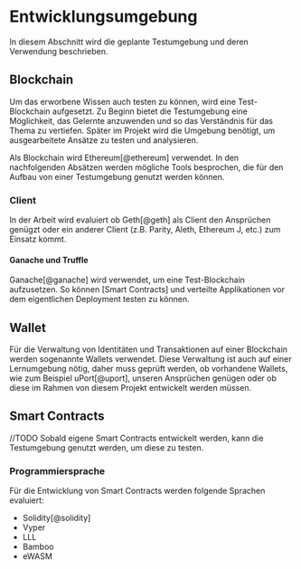 # Entwicklungsumgebung

In diesem Abschnitt wird die geplante Testumgebung und deren Verwendung beschrieben. 


## Blockchain

Um das erworbene Wissen auch testen zu können, wird eine Test-Blockchain aufgesetzt. Zu Beginn bietet die Testumgebung eine Möglichkeit, das Gelernte anzuwenden und so das Verständnis für das Thema zu vertiefen. Später im Projekt wird die Umgebung benötigt, um ausgearbeitete Ansätze zu testen und analysieren. 

Als Blockchain wird Ethereum[@ethereum] verwendet. 
In den nachfolgenden Absätzen werden mögliche Tools besprochen, die für den Aufbau von einer Testumgebung genutzt werden können. 

### Client

In der Arbeit wird evaluiert ob Geth[@geth] als Client den Ansprüchen genügzt oder ein anderer Client (z.B. Parity, Aleth, Ethereum J, etc.) zum Einsatz kommt.


#### Ganache und Truffle

Ganache[@ganache] wird verwendet, um eine Test-Blockchain aufzusetzen. So können [Smart Contracts] und verteilte Applikationen vor dem eigentlichen Deployment testen zu können. 

## Wallet

Für die Verwaltung von Identitäten und Transaktionen auf einer Blockchain werden sogenannte Wallets verwendet. Diese Verwaltung ist auch auf einer Lernumgebung nötig, daher muss geprüft werden, ob vorhandene Wallets, wie zum Beispiel uPort[@uport], unseren Ansprüchen genügen oder ob diese im Rahmen von diesem Projekt entwickelt werden müssen. 

## Smart Contracts
 //TODO
Sobald eigene Smart Contracts entwickelt werden, kann die Testumgebung genutzt werden, um diese zu testen.


### Programmiersprache

Für die Entwicklung von Smart Contracts werden folgende Sprachen evaluiert: 
- Solidity[@solidity]
- Vyper
- LLL
- Bamboo
- eWASM

